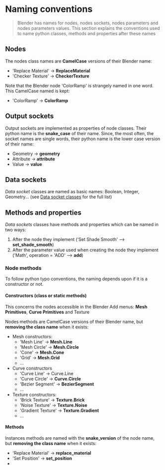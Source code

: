 # Naming conventions

> Blender has names for nodes, nodes sockets, nodes parameters and nodes parameters values.
> This section explains the conventions used to name python classes, methods and properties after these names

## Nodes

The nodes class names are **CamelCase** versions of their Blender name:
- 'Replace Material' -> **ReplaceMaterial**
- 'Checker Texture' -> **CheckerTexture**

Note that the Blender node 'ColorRamp' is strangely named in one word. This CamelCase named is kept:
- 'ColorRamp' -> **ColorRamp**

## Output sockets

Output sockets are implemented as properties of node classes.
Their python name is the **snake_case** of their name.
Since, the most often, the socket names are single words, their python name is the lower case version of their name:
- Geometry -> **geometry**
- Attribute -> **attribute**
- Value -> **value**

## Data sockets

_Data socket_ classes are named as basic names: Boolean, Integer, Geometry... (see [Data socket classes](/README.md#data-socket-classes) for the full list)

## Methods and properties

_Data sockets_ classes have methods and properties which can be named in two ways:
1. After the node they implement ('Set Shade Smooth' --> **set_shade_smooth**)
2. After the parameter value used when creating the node they implement ('Math', operation = 'ADD' --> **add**)

### Node methods

To follow python typo conventions, the naming depends upon if it is a constructor or not.

#### Constructors (class or static methods)

This concerns the nodes accessible in the Blender Add menus: **Mesh Primitives**, **Curve Primitives** and Texture

Nodes methods are CamelCase versions of their Blender name, but **removing the class name** when it exists:

- Mesh constructors:
  - 'Mesh Line' -> **Mesh.Line**
  - 'Mesh Circle' -> **Mesh.Circle**
  - 'Cone' -> **Mesh.Cone**
  - 'Grid' -> **Mesh.Grid**
  - ...
- Curve constructors
  - 'Curve Line' -> Curve.Line
  - 'Curve Circle' -> **Curve.Circle**
  - 'Bezier Segment' -> **BezierSegment**
  - ...
- Texture constructors:
  - 'Brick Texture' -> **Texture.Brick**
  - 'Noise Texture' -> **Texture.Noise**
  - 'Gradient Texture' -> **Texture.Gradient**
  - ...

#### Methods

Instances methods are named with the **snake_version** of the node name, but **removing the class name** when it exists:

- 'Replace Material' -> **replace_material**
- 'Set Position' -> **set_position**
- 





